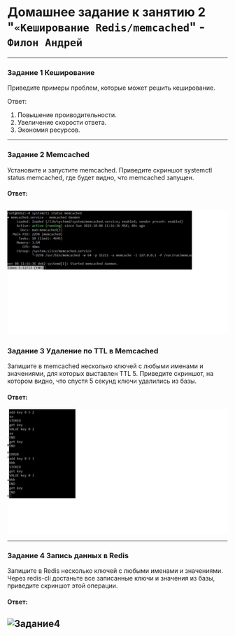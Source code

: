 # Домашнее задание к занятию 2 "`«Кеширование Redis/memcached`" - `Филон Андрей`

---

### Задание 1 Кеширование

Приведите примеры проблем, которые может решить кеширование.

Ответ: 
1. Повышение проиводительности.
2. Увеличение скорости ответа.
3. Экономия ресурсов.
  
---

### Задание 2 Memcached
   
Установите и запустите memcached.
Приведите скриншот systemctl status memcached, где будет видно, что memcached запущен.

#### Ответ:

![Задание 2](https://github.com/AndreyFilon/DB-2/blob/main/memcached.jpg)
---

### Задание 3 Удаление по TTL в Memcached

Запишите в memcached несколько ключей с любыми именами и значениями, для которых выставлен TTL 5.
Приведите скриншот, на котором видно, что спустя 5 секунд ключи удалились из базы.

#### Ответ:

![Задание 3](https://github.com/AndreyFilon/DB-2/blob/main/key.jpg)

---

### Задание 4 Запись данных в Redis

Запишите в Redis несколько ключей с любыми именами и значениями.
Через redis-cli достаньте все записанные ключи и значения из базы, приведите скриншот этой операции.

#### Ответ:

![Задание4]()
 ---
